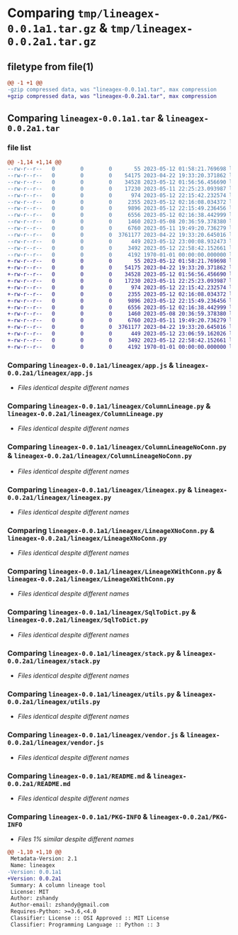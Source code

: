 # Comparing `tmp/lineagex-0.0.1a1.tar.gz` & `tmp/lineagex-0.0.2a1.tar.gz`

## filetype from file(1)

```diff
@@ -1 +1 @@
-gzip compressed data, was "lineagex-0.0.1a1.tar", max compression
+gzip compressed data, was "lineagex-0.0.2a1.tar", max compression
```

## Comparing `lineagex-0.0.1a1.tar` & `lineagex-0.0.2a1.tar`

### file list

```diff
@@ -1,14 +1,14 @@
--rw-r--r--   0        0        0       55 2023-05-12 01:58:21.769698 lineagex-0.0.1a1/lineagex/__init__.py
--rw-r--r--   0        0        0    54175 2023-04-22 19:33:20.371862 lineagex-0.0.1a1/lineagex/app.js
--rw-r--r--   0        0        0    34528 2023-05-12 01:56:56.456690 lineagex-0.0.1a1/lineagex/ColumnLineage.py
--rw-r--r--   0        0        0    17230 2023-05-11 22:25:23.093987 lineagex-0.0.1a1/lineagex/ColumnLineageNoConn.py
--rw-r--r--   0        0        0      974 2023-05-12 22:15:42.232574 lineagex-0.0.1a1/lineagex/lineagex.py
--rw-r--r--   0        0        0     2355 2023-05-12 02:16:08.034372 lineagex-0.0.1a1/lineagex/LineageXNoConn.py
--rw-r--r--   0        0        0     9896 2023-05-12 22:15:49.236456 lineagex-0.0.1a1/lineagex/LineageXWithConn.py
--rw-r--r--   0        0        0     6556 2023-05-12 02:16:38.442999 lineagex-0.0.1a1/lineagex/SqlToDict.py
--rw-r--r--   0        0        0     1460 2023-05-08 20:36:59.378380 lineagex-0.0.1a1/lineagex/stack.py
--rw-r--r--   0        0        0     6760 2023-05-11 19:49:20.736279 lineagex-0.0.1a1/lineagex/utils.py
--rw-r--r--   0        0        0  3761177 2023-04-22 19:33:20.645016 lineagex-0.0.1a1/lineagex/vendor.js
--rw-r--r--   0        0        0      449 2023-05-12 23:00:08.932473 lineagex-0.0.1a1/pyproject.toml
--rw-r--r--   0        0        0     3492 2023-05-12 22:58:42.152661 lineagex-0.0.1a1/README.md
--rw-r--r--   0        0        0     4192 1970-01-01 00:00:00.000000 lineagex-0.0.1a1/PKG-INFO
+-rw-r--r--   0        0        0       55 2023-05-12 01:58:21.769698 lineagex-0.0.2a1/lineagex/__init__.py
+-rw-r--r--   0        0        0    54175 2023-04-22 19:33:20.371862 lineagex-0.0.2a1/lineagex/app.js
+-rw-r--r--   0        0        0    34528 2023-05-12 01:56:56.456690 lineagex-0.0.2a1/lineagex/ColumnLineage.py
+-rw-r--r--   0        0        0    17230 2023-05-11 22:25:23.093987 lineagex-0.0.2a1/lineagex/ColumnLineageNoConn.py
+-rw-r--r--   0        0        0      974 2023-05-12 22:15:42.232574 lineagex-0.0.2a1/lineagex/lineagex.py
+-rw-r--r--   0        0        0     2355 2023-05-12 02:16:08.034372 lineagex-0.0.2a1/lineagex/LineageXNoConn.py
+-rw-r--r--   0        0        0     9896 2023-05-12 22:15:49.236456 lineagex-0.0.2a1/lineagex/LineageXWithConn.py
+-rw-r--r--   0        0        0     6556 2023-05-12 02:16:38.442999 lineagex-0.0.2a1/lineagex/SqlToDict.py
+-rw-r--r--   0        0        0     1460 2023-05-08 20:36:59.378380 lineagex-0.0.2a1/lineagex/stack.py
+-rw-r--r--   0        0        0     6760 2023-05-11 19:49:20.736279 lineagex-0.0.2a1/lineagex/utils.py
+-rw-r--r--   0        0        0  3761177 2023-04-22 19:33:20.645016 lineagex-0.0.2a1/lineagex/vendor.js
+-rw-r--r--   0        0        0      449 2023-05-12 23:06:59.162026 lineagex-0.0.2a1/pyproject.toml
+-rw-r--r--   0        0        0     3492 2023-05-12 22:58:42.152661 lineagex-0.0.2a1/README.md
+-rw-r--r--   0        0        0     4192 1970-01-01 00:00:00.000000 lineagex-0.0.2a1/PKG-INFO
```

### Comparing `lineagex-0.0.1a1/lineagex/app.js` & `lineagex-0.0.2a1/lineagex/app.js`

 * *Files identical despite different names*

### Comparing `lineagex-0.0.1a1/lineagex/ColumnLineage.py` & `lineagex-0.0.2a1/lineagex/ColumnLineage.py`

 * *Files identical despite different names*

### Comparing `lineagex-0.0.1a1/lineagex/ColumnLineageNoConn.py` & `lineagex-0.0.2a1/lineagex/ColumnLineageNoConn.py`

 * *Files identical despite different names*

### Comparing `lineagex-0.0.1a1/lineagex/lineagex.py` & `lineagex-0.0.2a1/lineagex/lineagex.py`

 * *Files identical despite different names*

### Comparing `lineagex-0.0.1a1/lineagex/LineageXNoConn.py` & `lineagex-0.0.2a1/lineagex/LineageXNoConn.py`

 * *Files identical despite different names*

### Comparing `lineagex-0.0.1a1/lineagex/LineageXWithConn.py` & `lineagex-0.0.2a1/lineagex/LineageXWithConn.py`

 * *Files identical despite different names*

### Comparing `lineagex-0.0.1a1/lineagex/SqlToDict.py` & `lineagex-0.0.2a1/lineagex/SqlToDict.py`

 * *Files identical despite different names*

### Comparing `lineagex-0.0.1a1/lineagex/stack.py` & `lineagex-0.0.2a1/lineagex/stack.py`

 * *Files identical despite different names*

### Comparing `lineagex-0.0.1a1/lineagex/utils.py` & `lineagex-0.0.2a1/lineagex/utils.py`

 * *Files identical despite different names*

### Comparing `lineagex-0.0.1a1/lineagex/vendor.js` & `lineagex-0.0.2a1/lineagex/vendor.js`

 * *Files identical despite different names*

### Comparing `lineagex-0.0.1a1/README.md` & `lineagex-0.0.2a1/README.md`

 * *Files identical despite different names*

### Comparing `lineagex-0.0.1a1/PKG-INFO` & `lineagex-0.0.2a1/PKG-INFO`

 * *Files 1% similar despite different names*

```diff
@@ -1,10 +1,10 @@
 Metadata-Version: 2.1
 Name: lineagex
-Version: 0.0.1a1
+Version: 0.0.2a1
 Summary: A column lineage tool
 License: MIT
 Author: zshandy
 Author-email: zshandy@gmail.com
 Requires-Python: >=3.6,<4.0
 Classifier: License :: OSI Approved :: MIT License
 Classifier: Programming Language :: Python :: 3
```

